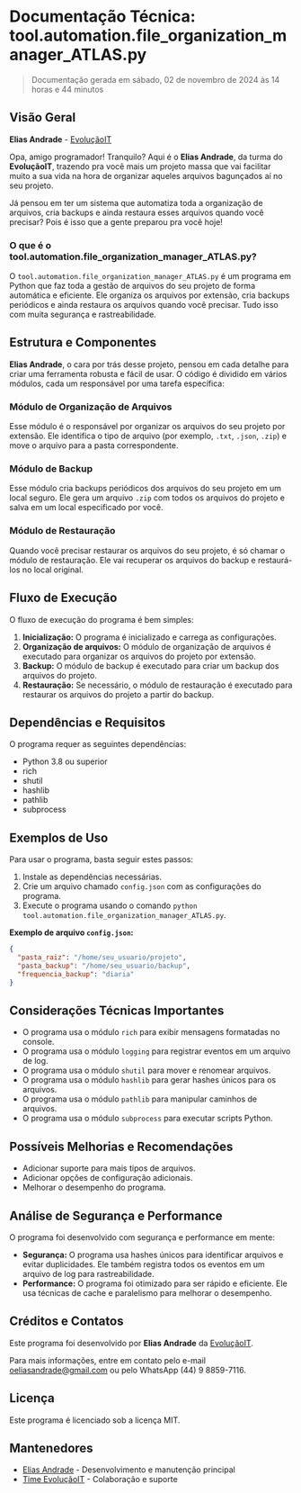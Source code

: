 # Documentação Técnica: tool.automation.file_organization_manager_ATLAS.py

> Documentação gerada em sábado, 02 de novembro de 2024 às 14 horas e 44 minutos

## Visão Geral

**Elias Andrade** - [EvoluçãoIT](https://www.evolucaoit.com.br/)

Opa, amigo programador! Tranquilo? Aqui é o **Elias Andrade**, da turma do **EvoluçãoIT**, trazendo pra você mais um projeto massa que vai facilitar muito a sua vida na hora de organizar aqueles arquivos bagunçados aí no seu projeto.

Já pensou em ter um sistema que automatiza toda a organização de arquivos, cria backups e ainda restaura esses arquivos quando você precisar? Pois é isso que a gente preparou pra você hoje!

### O que é o tool.automation.file_organization_manager_ATLAS.py?

O `tool.automation.file_organization_manager_ATLAS.py` é um programa em Python que faz toda a gestão de arquivos do seu projeto de forma automática e eficiente. Ele organiza os arquivos por extensão, cria backups periódicos e ainda restaura os arquivos quando você precisar. Tudo isso com muita segurança e rastreabilidade.

## Estrutura e Componentes

**Elias Andrade**, o cara por trás desse projeto, pensou em cada detalhe para criar uma ferramenta robusta e fácil de usar. O código é dividido em vários módulos, cada um responsável por uma tarefa específica:

### Módulo de Organização de Arquivos

Esse módulo é o responsável por organizar os arquivos do seu projeto por extensão. Ele identifica o tipo de arquivo (por exemplo, `.txt`, `.json`, `.zip`) e move o arquivo para a pasta correspondente.

### Módulo de Backup

Esse módulo cria backups periódicos dos arquivos do seu projeto em um local seguro. Ele gera um arquivo `.zip` com todos os arquivos do projeto e salva em um local especificado por você.

### Módulo de Restauração

Quando você precisar restaurar os arquivos do seu projeto, é só chamar o módulo de restauração. Ele vai recuperar os arquivos do backup e restaurá-los no local original.

## Fluxo de Execução

O fluxo de execução do programa é bem simples:

1. **Inicialização:** O programa é inicializado e carrega as configurações.
2. **Organização de arquivos:** O módulo de organização de arquivos é executado para organizar os arquivos do projeto por extensão.
3. **Backup:** O módulo de backup é executado para criar um backup dos arquivos do projeto.
4. **Restauração:** Se necessário, o módulo de restauração é executado para restaurar os arquivos do projeto a partir do backup.

## Dependências e Requisitos

O programa requer as seguintes dependências:

- Python 3.8 ou superior
- rich
- shutil
- hashlib
- pathlib
- subprocess

## Exemplos de Uso

Para usar o programa, basta seguir estes passos:

1. Instale as dependências necessárias.
2. Crie um arquivo chamado `config.json` com as configurações do programa.
3. Execute o programa usando o comando `python tool.automation.file_organization_manager_ATLAS.py`.

**Exemplo de arquivo `config.json`:**

```json
{
  "pasta_raiz": "/home/seu_usuario/projeto",
  "pasta_backup": "/home/seu_usuario/backup",
  "frequencia_backup": "diaria"
}
```

## Considerações Técnicas Importantes

- O programa usa o módulo `rich` para exibir mensagens formatadas no console.
- O programa usa o módulo `logging` para registrar eventos em um arquivo de log.
- O programa usa o módulo `shutil` para mover e renomear arquivos.
- O programa usa o módulo `hashlib` para gerar hashes únicos para os arquivos.
- O programa usa o módulo `pathlib` para manipular caminhos de arquivos.
- O programa usa o módulo `subprocess` para executar scripts Python.

## Possíveis Melhorias e Recomendações

- Adicionar suporte para mais tipos de arquivos.
- Adicionar opções de configuração adicionais.
- Melhorar o desempenho do programa.

## Análise de Segurança e Performance

O programa foi desenvolvido com segurança e performance em mente:

- **Segurança:** O programa usa hashes únicos para identificar arquivos e evitar duplicidades. Ele também registra todos os eventos em um arquivo de log para rastreabilidade.
- **Performance:** O programa foi otimizado para ser rápido e eficiente. Ele usa técnicas de cache e paralelismo para melhorar o desempenho.

## Créditos e Contatos

Este programa foi desenvolvido por **Elias Andrade** da [EvoluçãoIT](https://www.evolucaoit.com.br/).

Para mais informações, entre em contato pelo e-mail oeliasandrade@gmail.com ou pelo WhatsApp (44) 9 8859-7116.

## Licença

Este programa é licenciado sob a licença MIT.

## Mantenedores

- [Elias Andrade](https://www.linkedin.com/in/itilmgf/) - Desenvolvimento e manutenção principal
- [Time EvoluçãoIT](https://www.evolucaoit.com.br/) - Colaboração e suporte